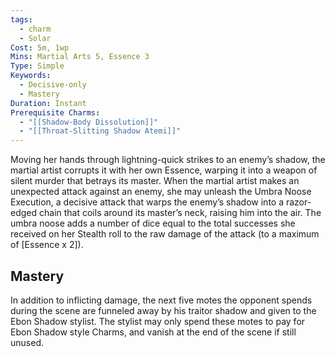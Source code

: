 ```yaml
---
tags:
  - charm
  - Solar
Cost: 5m, 1wp
Mins: Martial Arts 5, Essence 3
Type: Simple
Keywords:
  - Decisive-only
  - Mastery
Duration: Instant
Prerequisite Charms:
  - "[[Shadow-Body Dissolution]]"
  - "[[Throat-Slitting Shadow Atemi]]"
---
```

Moving her hands through lightning-quick strikes to an enemy’s shadow, the martial artist corrupts it with her own Essence, warping it into a weapon of silent murder that betrays its master. When the martial artist makes an unexpected attack against an enemy, she may unleash the Umbra Noose Execution, a decisive attack that warps the enemy’s shadow into a razor-edged chain that coils around its master’s neck, raising him into the air. The umbra noose adds a number of dice equal to the total successes she received on her Stealth roll to the raw damage of the attack (to a maximum of [Essence x 2]). 

## Mastery

In addition to inflicting damage, the next five motes the opponent spends during the scene are funneled away by his traitor shadow and given to the Ebon Shadow stylist. The stylist may only spend these motes to pay for Ebon Shadow style Charms, and vanish at the end of the scene if still unused. 